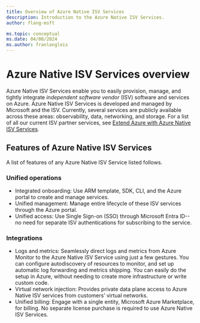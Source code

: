 ```yaml
---
title: Overview of Azure Native ISV Services
description: Introduction to the Azure Native ISV Services.
author: flang-msft

ms.topic: conceptual
ms.date: 04/08/2024
ms.author: franlanglois
---
```


# Azure Native ISV Services overview

Azure Native ISV Services enable you to easily provision, manage, and tightly integrate *independent software vendor* (ISV) software and services on Azure. Azure Native ISV Services is developed and managed by Microsoft and the ISV. Currently, several services are publicly available across these areas: observability, data, networking, and storage. For a list of all our current ISV partner services, see [Extend Azure with Azure Native ISV Services](partners.md).

## Features of Azure Native ISV Services

A list of features of any Azure Native ISV Service listed follows.

### Unified operations

- Integrated onboarding: Use ARM template, SDK, CLI, and the Azure portal to create and manage services.
- Unified management: Manage entire lifecycle of these ISV services through the Azure portal.
- Unified access: Use Single Sign-on (SSO) through Microsoft Entra ID--no need for separate ISV authentications for subscribing to the service.

### Integrations

- Logs and metrics: Seamlessly direct logs and metrics from Azure Monitor to the Azure Native ISV Service using just a few gestures. You can configure autodiscovery of resources to monitor, and set up automatic log forwarding and metrics shipping. You can easily do the setup in Azure, without needing to create more infrastructure or write custom code.
- Virtual network injection: Provides private data plane access to Azure Native ISV services from customers’ virtual networks.
- Unified billing: Engage with a single entity, Microsoft Azure Marketplace, for billing. No separate license purchase is required to use Azure Native ISV Services.
